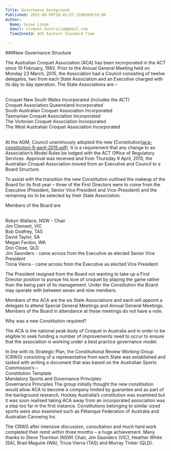 ```yaml
---
Title: Governance background
Published: 2015-06-09T10:45:57.1108369+10:00
Author:
  Name: Susan Linge
  Email: croquet.australia@gmail.com
  TimeZoneId: AUS Eastern Standard Time

---
```

###New Governance Structure

The Australian Croquet Association (ACA) has been incorporated in the ACT since 10 February, 1992.  Prior to the Annual General Meeting held on Monday 23 March, 2015, the Association had a Council consisting of twelve delegates, two from each State Association and an Executive charged with its day to day operation.  The State Associations are –

<br/>Croquet New South Wales Incorporated (includes the ACT)
<br/>Croquet Association Queensland Incorporated 
<br/>South Australian Croquet Association Incorporated
<br/>Tasmanian Croquet Association Incorporated
<br/>The Victorian Croquet Association Incorporated
<br/>The West Australian Croquet Association Incorporated

<br/>At the AGM, Council unanimously adopted the new [Constitution][aca-constitution-9-april-2015.pdf](http://aca-constitution-9-april-2015.pdf "enter image title here")). It is a requirement that any change to an Association’s Model Rules be lodged with the ACT Office of Regulatory Services.  Approval was received and from Thursday 9 April, 2015, the Australian Croquet Association moved from an Executive and Council to a Board Structure.

To assist with the transition the new Constitution outlined the makeup of the Board for its first year – three of the First Directors were to come from the Executive (President, Senior Vice President and Vice-President) and the remaining six to be selected by their State Association.  

Members of the Board are 

<br/>Robyn Wallace, NSW - Chair
<br/>Jim Clement, VIC
<br/>Bob Godfrey, TAS
<br/>David Taylor, SA
<br/>Megan Fardon, WA
<br/>Don Close, QLD
<br/>Jim Saunders - came across from the Executive as elected Senior Vice President
<br/>Tricia Vierra - came across from the Executive as elected Vice President

The President resigned from the Board not wanting to take up a First Director position to pursue his love of croquet by playing the game rather than the being part of its management.  Under the Constitution the Board may operate with between seven and nine members.  

Members of the ACA are the six State Associations and each will appoint a delegate to attend Special General Meetings and Annual General Meetings.  Members of the Board in attendance at these meetings do not have a vote.

Why was a new Constitution required?

The ACA is the national peak body of Croquet in Australia and in order to be eligible to seek funding a number of improvements need to occur to ensure that the association is working under a best practice governance model.


In line with its Strategic Plan, the Constitutional Review Working Group (CRWG) consisting of a representative from each State was established and tasked with writing a document that was based on the Australian Sports Commission’s – 
<br/>Constitution Template
<br/>Mandatory Sports and Governance Principles
<br/>Governance Principles
The group initially thought the new constitution would allow ACA to become a company limited by guarantee and as part of the background research, Hockey Australia’s constitution was examined but it was soon realised taking ACA away from an incorporated association was a step too far in the first instance.  Constitutions belonging to similar sized sports were also examined such as Pétanque Federation of Australia and Australian Canoeing Inc.

The CRWG after intensive discussion, consultation and much hard work completed their remit within three months – a huge achievement.  Many thanks to Steve Thornton (NSW) Chair, Jim Saunders (VIC), Heather White (SA), Brad Maguire (WA), Tricia Vierra (TAS) and Murray Tinker (QLD).